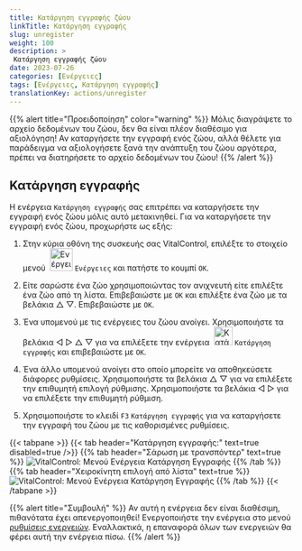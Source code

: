 ```yaml
---
title: Κατάργηση εγγραφής ζώου
linkTitle: Κατάργηση εγγραφής
slug: unregister
weight: 100
description: >
 Κατάργηση εγγραφής ζώου
date: 2023-07-26
categories: [Ενέργειες]
tags: [Ενέργειες, Κατάργηση εγγραφής]
translationKey: actions/unregister
---
```

{{% alert title="Προειδοποίηση" color="warning" %}}
Μόλις διαγράψετε το αρχείο δεδομένων του ζώου, δεν θα είναι πλέον διαθέσιμο για αξιολόγηση! Αν καταργήσετε την εγγραφή ενός ζώου, αλλά θέλετε για παράδειγμα να αξιολογήσετε ξανά την ανάπτυξη του ζώου αργότερα, πρέπει να διατηρήσετε το αρχείο δεδομένων του ζώου!
{{% /alert %}}

## Κατάργηση εγγραφής

Η ενέργεια `Κατάργηση εγγραφής` σας επιτρέπει να καταργήσετε την εγγραφή ενός ζώου μόλις αυτό μετακινηθεί. Για να καταργήσετε την εγγραφή ενός ζώου, προχωρήστε ως εξής:

1. Στην κύρια οθόνη της συσκευής σας VitalControl, επιλέξτε το στοιχείο μενού &nbsp;<img src="/icons/actions.svg" width="40" align="bottom" alt="Ενέργειες" /> `Ενέργειες` και πατήστε το κουμπί `OK`.

2. Είτε σαρώστε ένα ζώο χρησιμοποιώντας τον ανιχνευτή είτε επιλέξτε ένα ζώο από τη λίστα. Επιβεβαιώστε με `OK` και επιλέξτε ένα ζώο με τα βελάκια △ ▽. Επιβεβαιώστε με `OK`.

3. Ένα υπομενού με τις ενέργειες του ζώου ανοίγει. Χρησιμοποιήστε τα βελάκια ◁ ▷ △ ▽ για να επιλέξετε την ενέργεια &nbsp;<img src="/icons/actions/unregister.svg" width="33" align="bottom" alt="Κατάργηση εγγραφής" /> `Κατάργηση εγγραφής` και επιβεβαιώστε με `OK`.

4. Ένα άλλο υπομενού ανοίγει στο οποίο μπορείτε να αποθηκεύσετε διάφορες ρυθμίσεις. Χρησιμοποιήστε τα βελάκια △ ▽ για να επιλέξετε την επιθυμητή επιλογή ρύθμισης. Χρησιμοποιήστε τα βελάκια ◁ ▷ για να επιλέξετε την επιθυμητή ρύθμιση.

5. Χρησιμοποιήστε το κλειδί `F3` `Κατάργηση εγγραφής` για να καταργήσετε την εγγραφή του ζώου με τις καθορισμένες ρυθμίσεις.

{{< tabpane >}}
{{< tab header="Κατάργηση εγγραφής:" text=true disabled=true />}}
{{% tab header="Σάρωση με τρανσπόντερ" text=true %}}
![VitalControl: Μενού Ενέργεια Κατάργηση Εγγραφής](../images/unregister-scan.png "Κατάργηση εγγραφής ζώου")
{{% /tab %}}
{{% tab header="Χειροκίνητη επιλογή από λίστα" text=true %}}
![VitalControl: Μενού Ενέργεια Κατάργηση Εγγραφής](../images/unregister.png "Κατάργηση εγγραφής ζώου")
{{% /tab %}}
{{< /tabpane >}}


{{% alert title="Συμβουλή" %}}
Αν αυτή η ενέργεια δεν είναι διαθέσιμη, πιθανότατα έχει απενεργοποιηθεί! Ενεργοποιήστε την ενέργεια στο μενού [ρυθμίσεις ενεργειών](../setting/). Εναλλακτικά, η επαναφορά όλων των ενεργειών θα φέρει αυτή την ενέργεια πίσω.
{{% /alert %}}
